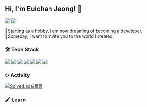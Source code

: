 ## Hi, I'm Euichan Jeong! 👋

<!--
**Eucha09/Eucha09** is a ✨ _special_ ✨ repository because its `README.md` (this file) appears on your GitHub profile.

Here are some ideas to get you started:

- 🔭 I’m currently working on ...
- 🌱 I’m currently learning ...
- 👯 I’m looking to collaborate on ...
- 🤔 I’m looking for help with ...
- 💬 Ask me about ...
- 📫 How to reach me: ...
- 😄 Pronouns: ...
- ⚡ Fun fact: ...
-->

<a href="https://eucha09.github.io/"><img src="https://img.shields.io/badge/Blog-CC0000?style=flat-square&logo=Jekyll&logoColor=white&link=내링크"/></a>
<img src="https://img.shields.io/badge/euchan5791@naver.com-EA4335?style=flat-square&logo=Gmail&logoColor=white"/>   

🌱Starting as a hobby, I am now dreaming of becoming a developer.   
👯Someday, I want to invite you to the world I created.

### 🛠 Tech Stack

<img src="https://img.shields.io/badge/C-A8B9CC?style=flat-square&logo=C&logoColor=white"/>
<img src="https://img.shields.io/badge/C%2B%2B-00599C?style=flat-square&logo=C%2B%2B&logoColor=white"/>
<img src="https://img.shields.io/badge/C%23-239120?style=flat-square&logo=CSharp&logoColor=white"/>
<img src="https://img.shields.io/badge/Unity-100000?style=flat-square&logo=unity&logoColor=white"/>
<img src="https://img.shields.io/badge/HTML5-E34F26?style=flat-square&logo=HTML5&logoColor=white"/>
<img src="https://img.shields.io/badge/CSS3-1572B6?style=flat-square&logo=CSS3&logoColor=white"/>
<img src="https://img.shields.io/badge/GitHub-181717?style=flat-square&logo=github&logoColor=white"/>

### ✨ Activity
[![Solved.ac프로필](http://mazassumnida.wtf/api/v2/generate_badge?boj=define_chan)](https://solved.ac/define_chan)

### 🖌 Learn
